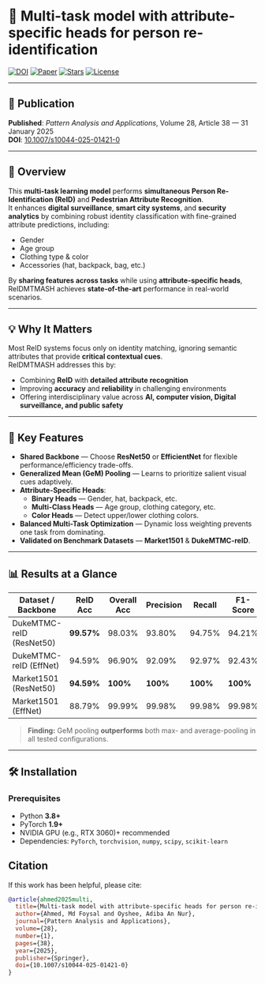 # 📌 Multi-task model with attribute-specific heads for person re-identification

[![DOI](https://img.shields.io/badge/DOI-10.1007%2Fs10044--025--01421--0-blue)](https://doi.org/10.1007/s10044-025-01421-0)
[![Paper](https://img.shields.io/badge/View%20Paper-Springer-green)](https://link.springer.com/article/10.1007/s10044-025-01421-0)
[![Stars](https://img.shields.io/github/stars/TripleTheGreatDali/ReIDMTMASH?style=social)](https://github.com/TripleTheGreatDali/ReIDMTMASH/stargazers)
[![License](https://img.shields.io/badge/License-MIT-yellow.svg)](LICENSE)

---

## 📰 Publication
**Published**: *Pattern Analysis and Applications*, Volume 28, Article 38 — 31 January 2025  
**DOI**: [10.1007/s10044-025-01421-0](https://doi.org/10.1007/s10044-025-01421-0)

---

## 📝 Overview
This **multi-task learning model** performs **simultaneous Person Re-Identification (ReID)** and **Pedestrian Attribute Recognition**.  
It enhances **digital surveillance**, **smart city systems**, and **security analytics** by combining robust identity classification with fine-grained attribute predictions, including:

- Gender
- Age group
- Clothing type & color
- Accessories (hat, backpack, bag, etc.)

By **sharing features across tasks** while using **attribute-specific heads**, ReIDMTMASH achieves **state-of-the-art** performance in real-world scenarios.

---

## 💡 Why It Matters
Most ReID systems focus only on identity matching, ignoring semantic attributes that provide **critical contextual cues**.  
ReIDMTMASH addresses this by:
- Combining **ReID** with **detailed attribute recognition**
- Improving **accuracy** and **reliability** in challenging environments
- Offering interdisciplinary value across **AI, computer vision, Digital surveillance, and public safety**

---

## 🚀 Key Features
- **Shared Backbone** — Choose **ResNet50** or **EfficientNet** for flexible performance/efficiency trade-offs.
- **Generalized Mean (GeM) Pooling** — Learns to prioritize salient visual cues adaptively.
- **Attribute-Specific Heads**:
  - **Binary Heads** — Gender, hat, backpack, etc.
  - **Multi-Class Heads** — Age group, clothing category, etc.
  - **Color Heads** — Detect upper/lower clothing colors.
- **Balanced Multi-Task Optimization** — Dynamic loss weighting prevents one task from dominating.
- **Validated on Benchmark Datasets** — **Market1501** & **DukeMTMC-reID**.

---

## 📊 Results at a Glance

| Dataset / Backbone        | ReID Acc | Overall Acc | Precision | Recall | F1-Score |
|---------------------------|----------|-------------|-----------|--------|----------|
| DukeMTMC-reID (ResNet50)  | **99.57%** | 98.03%    | 93.80%    | 94.75% | 94.21%   |
| DukeMTMC-reID (EffNet)    | 94.59%     | 96.90%     | 92.09%    | 92.97% | 92.43%   |
| Market1501 (ResNet50)     | **94.59%** | **100%**  | **100%**  | **100%** | **100%** |
| Market1501 (EffNet)       | 88.79%   | 99.99%     | 99.98%    | 99.98% | 99.98%   |

> **Finding:** GeM pooling **outperforms** both max- and average-pooling in all tested configurations.

---

## 🛠 Installation

### Prerequisites
- Python **3.8+**
- PyTorch **1.9+**
- NVIDIA GPU (e.g., RTX 3060)+ recommended
- Dependencies: `PyTorch`, `torchvision`, `numpy`, `scipy`, `scikit-learn`

## Citation

If this work has been helpful, please cite:

```bibtex
@article{ahmed2025multi,
  title={Multi-task model with attribute-specific heads for person re-identification},
  author={Ahmed, Md Foysal and Oyshee, Adiba An Nur},
  journal={Pattern Analysis and Applications},
  volume={28},
  number={1},
  pages={38},
  year={2025},
  publisher={Springer},
  doi={10.1007/s10044-025-01421-0}
}
